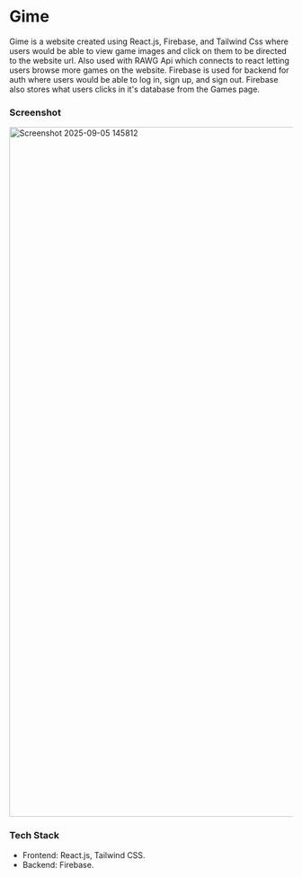 # Gime


Gime is a website created using React.js, Firebase, and Tailwind Css where users would be able to view game images and click on them to be directed to the website url. Also used with RAWG Api which connects to react letting users browse more games on the website. Firebase is used for backend for auth where users would be able to log in, sign up, and sign out. Firebase also stores what users clicks in it's database from the Games page.

### Screenshot

<img width="2558" height="1228" alt="Screenshot 2025-09-05 145812" src="https://github.com/user-attachments/assets/3fb75eaf-bcae-4ecb-a594-6b3e75af1598" />



### Tech Stack
* Frontend: React.js, Tailwind CSS.
* Backend: Firebase.

